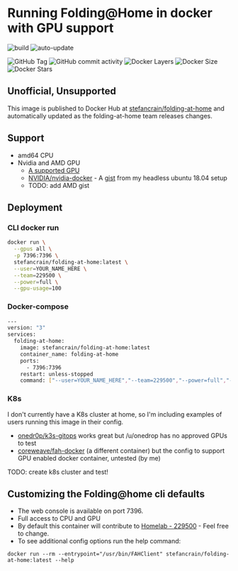 # Running Folding@Home in docker with GPU support

![build](https://github.com/stefancrain/folding-at-home/workflows/folding-at-home/badge.svg)
![auto-update](https://github.com/stefancrain/folding-at-home/workflows/folding-at-home/badge.svg?event=schedule)

![GitHub Tag](https://badgen.net/github/tag/stefancrain/folding-at-home?icon=github&label=version)
![GitHub commit activity](https://badgen.net/github/last-commit/stefancrain/folding-at-home?icon=github&label=updated)
![Docker Layers](https://badgen.net/docker/pulls/stefancrain/folding-at-home?icon=docker&label=pulls)
![Docker Size](https://badgen.net/docker/size/stefancrain/folding-at-home/latest/amd64?icon=docker&label=latest)
![Docker Stars](https://badgen.net/docker/stars/stefancrain/folding-at-home?icon=docker)

## Unofficial, Unsupported

This image is published to Docker Hub at [stefancrain/folding-at-home](https://hub.docker.com/repository/docker/stefancrain/folding-at-home) and automatically updated as the folding-at-home team releases changes.

## Support

- amd64 CPU
- Nvidia and AMD GPU
  - [A supported GPU](https://apps.foldingathome.org/GPUs.txt)
  - [NVIDIA/nvidia-docker](https://github.com/NVIDIA/nvidia-docker) - A [gist](https://gist.github.com/stefancrain/0b4fe2ae29a15427a5d7040a9f7cdb5c) from my headless ubuntu 18.04 setup
  - TODO: add AMD gist

## Deployment

### CLI docker run

```bash
docker run \
  --gpus all \
  -p 7396:7396 \
  stefancrain/folding-at-home:latest \
  --user=YOUR_NAME_HERE \
  --team=229500 \
  --power=full \
  --gpu-usage=100
```

### Docker-compose

```bash
---
version: "3"
services:
  folding-at-home:
    image: stefancrain/folding-at-home:latest
    container_name: folding-at-home
    ports:
      - 7396:7396
    restart: unless-stopped
    command: ["--user=YOUR_NAME_HERE","--team=229500","--power=full","--gpu-usage=100"]
```

### K8s

I don't currently have a K8s cluster at home, so I'm including examples of users running this image in their config.

- [onedr0p/k3s-gitops](https://github.com/onedr0p/k3s-gitops/blob/master/deployments/default/folding-at-home/folding-at-home.yaml) works great but /u/onedrop has no approved GPUs to test
- [coreweave/fah-docker](https://github.com/coreweave/fah-docker/blob/master/kubernetes/folding-at-home-deployment.yaml) (a different container) but the config to support GPU enabled docker container, untested (by me)

TODO: create k8s cluster and test!

## Customizing the Folding@home cli defaults

- The web console is available on port 7396.
- Full access to CPU and GPU
- By default this container will contribute to [Homelab - 229500](https://stats.foldingathome.org/team/229500) - Feel free to change.
- To see additional config options run the help command:

```bin
docker run --rm --entrypoint="/usr/bin/FAHClient" stefancrain/folding-at-home:latest --help
```
